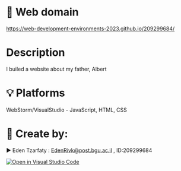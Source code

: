 # 📡 Web domain

https://web-development-environments-2023.github.io/209299684/


# Description
I builed a website about my father, Albert

# 💡 Platforms
WebStorm/VisualStudio - JavaScript, HTML, CSS


# 📎 Create by:

▶️ Eden Tzarfaty : EdenRivk@post.bgu.ac.il ,
ID:209299684

[![Open in Visual Studio Code](https://classroom.github.com/assets/open-in-vscode-c66648af7eb3fe8bc4f294546bfd86ef473780cde1dea487d3c4ff354943c9ae.svg)](https://classroom.github.com/online_ide?assignment_repo_id=10490159&assignment_repo_type=AssignmentRepo)

